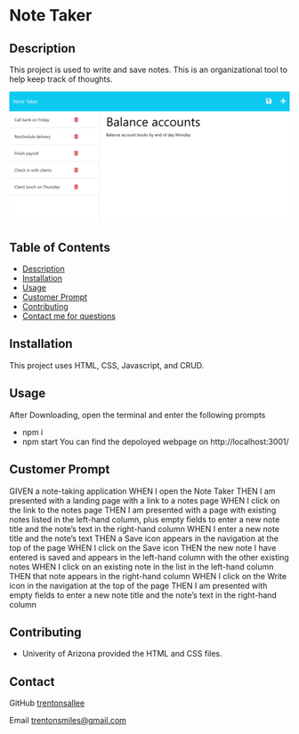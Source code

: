 # Note Taker

## Description
This project is used to write and save notes. This is an organizational tool to help keep track of thoughts.

![Example Image](/Assets/11-express-homework-demo-02.png)


## Table of Contents
* [Description](#description)
* [Installation](#installation)
* [Usage](#usage)
* [Customer Prompt](#customer)
* [Contributing](#contributing)
* [Contact me for questions](#contact)

## Installation
This project uses HTML, CSS, Javascript, and CRUD.

## Usage
 After Downloading, open the terminal and enter the following prompts
* npm i
* npm start
You can find the depoloyed webpage on http://localhost:3001/

## Customer Prompt
GIVEN a note-taking application
WHEN I open the Note Taker
THEN I am presented with a landing page with a link to a notes page
WHEN I click on the link to the notes page
THEN I am presented with a page with existing notes listed in the left-hand column, plus empty fields to enter a new note title and the note’s text in the right-hand column
WHEN I enter a new note title and the note’s text
THEN a Save icon appears in the navigation at the top of the page
WHEN I click on the Save icon
THEN the new note I have entered is saved and appears in the left-hand column with the other existing notes
WHEN I click on an existing note in the list in the left-hand column
THEN that note appears in the right-hand column
WHEN I click on the Write icon in the navigation at the top of the page
THEN I am presented with empty fields to enter a new note title and the note’s text in the right-hand column

## Contributing
* Univerity of Arizona provided the HTML and CSS files.

## Contact

GitHub
[trentonsallee](https://GitHub.com/trentonsallee)

Email
trentonsmiles@gmail.com
